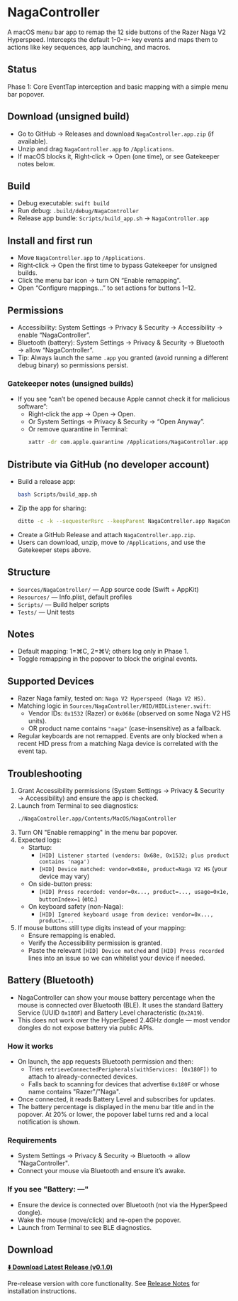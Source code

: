 # NagaController

A macOS menu bar app to remap the 12 side buttons of the Razer Naga V2 Hyperspeed. Intercepts the default 1-0-=- key events and maps them to actions like key sequences, app launching, and macros.

## Status
Phase 1: Core EventTap interception and basic mapping with a simple menu bar popover.

## Download (unsigned build)
- Go to GitHub → Releases and download `NagaController.app.zip` (if available).
- Unzip and drag `NagaController.app` to `/Applications`.
- If macOS blocks it, Right‑click → Open (one time), or see Gatekeeper notes below.

## Build
- Debug executable: `swift build`
- Run debug: `.build/debug/NagaController`
- Release app bundle: `Scripts/build_app.sh` → `NagaController.app`

## Install and first run
- Move `NagaController.app` to `/Applications`.
- Right‑click → Open the first time to bypass Gatekeeper for unsigned builds.
- Click the menu bar icon → turn ON “Enable remapping”.
- Open “Configure mappings…” to set actions for buttons 1–12.

## Permissions
- Accessibility: System Settings → Privacy & Security → Accessibility → enable “NagaController”.
- Bluetooth (battery): System Settings → Privacy & Security → Bluetooth → allow “NagaController”.
- Tip: Always launch the same `.app` you granted (avoid running a different debug binary) so permissions persist.

### Gatekeeper notes (unsigned builds)
- If you see “can’t be opened because Apple cannot check it for malicious software”:
  - Right‑click the app → Open → Open.
  - Or System Settings → Privacy & Security → “Open Anyway”.
  - Or remove quarantine in Terminal:
    ```bash
    xattr -dr com.apple.quarantine /Applications/NagaController.app
    ```

## Distribute via GitHub (no developer account)
- Build a release app:
  ```bash
  bash Scripts/build_app.sh
  ```
- Zip the app for sharing:
  ```bash
  ditto -c -k --sequesterRsrc --keepParent NagaController.app NagaController.app.zip
  ```
- Create a GitHub Release and attach `NagaController.app.zip`.
- Users can download, unzip, move to `/Applications`, and use the Gatekeeper steps above.

## Structure
- `Sources/NagaController/` — App source code (Swift + AppKit)
- `Resources/` — Info.plist, default profiles
- `Scripts/` — Build helper scripts
- `Tests/` — Unit tests

## Notes
- Default mapping: 1=⌘C, 2=⌘V; others log only in Phase 1.
- Toggle remapping in the popover to block the original events.

## Supported Devices
- Razer Naga family, tested on: `Naga V2 Hyperspeed (Naga V2 HS)`.
- Matching logic in `Sources/NagaController/HID/HIDListener.swift`:
  - Vendor IDs: `0x1532` (Razer) or `0x068e` (observed on some Naga V2 HS units).
  - OR product name contains `"naga"` (case-insensitive) as a fallback.
- Regular keyboards are not remapped. Events are only blocked when a recent HID press from a matching Naga device is correlated with the event tap.

## Troubleshooting
1. Grant Accessibility permissions (System Settings → Privacy & Security → Accessibility) and ensure the app is checked.
2. Launch from Terminal to see diagnostics:
   ```bash
   ./NagaController.app/Contents/MacOS/NagaController
   ```
3. Turn ON "Enable remapping" in the menu bar popover.
4. Expected logs:
   - Startup:
     - `[HID] Listener started (vendors: 0x68e, 0x1532; plus product contains 'naga')`
     - `[HID] Device matched: vendor=0x68e, product=Naga V2 HS` (your device may vary)
   - On side-button press:
     - `[HID] Press recorded: vendor=0x..., product=..., usage=0x1e, buttonIndex=1` (etc.)
   - On keyboard safety (non-Naga):
     - `[HID] Ignored keyboard usage from device: vendor=0x..., product=...`
5. If mouse buttons still type digits instead of your mapping:
   - Ensure remapping is enabled.
   - Verify the Accessibility permission is granted.
   - Paste the relevant `[HID] Device matched` and `[HID] Press recorded` lines into an issue so we can whitelist your device if needed.

## Battery (Bluetooth)
- NagaController can show your mouse battery percentage when the mouse is connected over Bluetooth (BLE). It uses the standard Battery Service (UUID `0x180F`) and Battery Level characteristic (`0x2A19`).
- This does not work over the HyperSpeed 2.4GHz dongle — most vendor dongles do not expose battery via public APIs.

### How it works
- On launch, the app requests Bluetooth permission and then:
  - Tries `retrieveConnectedPeripherals(withServices: [0x180F])` to attach to already-connected devices.
  - Falls back to scanning for devices that advertise `0x180F` or whose name contains "Razer"/"Naga".
- Once connected, it reads Battery Level and subscribes for updates.
- The battery percentage is displayed in the menu bar title and in the popover. At 20% or lower, the popover label turns red and a local notification is shown.

### Requirements
- System Settings → Privacy & Security → Bluetooth → allow "NagaController".
- Connect your mouse via Bluetooth and ensure it’s awake.

### If you see "Battery: —"
- Ensure the device is connected over Bluetooth (not via the HyperSpeed dongle).
- Wake the mouse (move/click) and re-open the popover.
- Launch from Terminal to see BLE diagnostics.

## Download

**[⬇️ Download Latest Release (v0.1.0)](https://github.com/DParent10/NagaController/releases/latest)**

Pre-release version with core functionality. See [Release Notes](https://github.com/DParent10/NagaController/releases) for installation instructions.